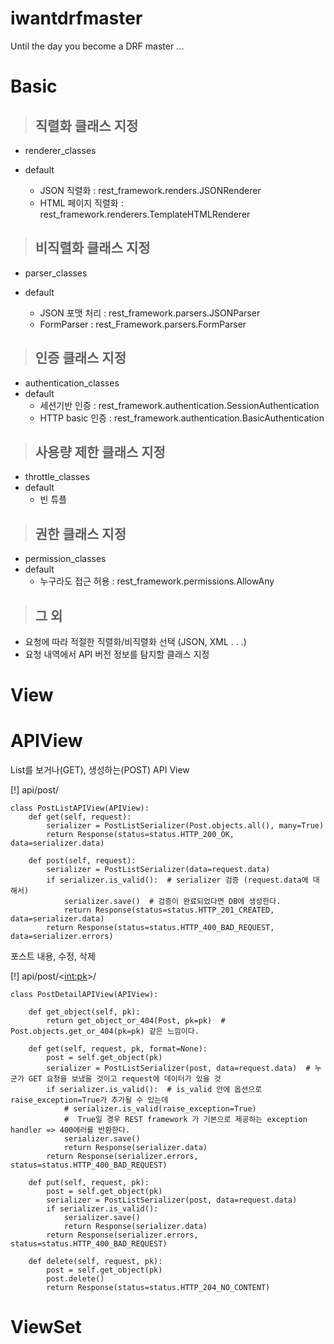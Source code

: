 # iwantdrfmaster
Until the day you become a DRF master ...

# Basic
> ## 직렬화 클래스 지정
*  renderer_classes
- default

    - JSON 직렬화 : rest_framework.renders.JSONRenderer
    - HTML 페이지 직렬화 : rest_framework.renderers.TemplateHTMLRenderer
    
> ## 비직렬화 클래스 지정

- parser_classes
- default

    - JSON 포맷 처리 : rest_framework.parsers.JSONParser
    - FormParser : rest_Framework.parsers.FormParser
    
> ## 인증 클래스 지정

- authentication_classes
- default
    - 세션기반 인증 : rest_framework.authentication.SessionAuthentication
    - HTTP basic 인증 : rest_framework.authentication.BasicAuthentication
    
> ## 사용량 제한 클래스 지정

- throttle_classes
- default
    - 빈 튜플
    
> ## 권한 클래스 지정

- permission_classes
- default
    - 누구라도 접근 허용 : rest_framework.permissions.AllowAny
    
> ## 그 외

- 요청에 따라 적절한 직렬화/비직렬화 선택 (JSON, XML . . .)
- 요청 내역에서 API 버전 정보를 탐지할 클래스 지정

# View

# APIView


  
List를 보거나(GET), 생성하는(POST) API View 

[!] api/post/
```
class PostListAPIView(APIView):
    def get(self, request):
        serializer = PostListSerializer(Post.objects.all(), many=True)
        return Response(status=status.HTTP_200_OK, data=serializer.data)

    def post(self, request):
        serializer = PostListSerializer(data=request.data)
        if serializer.is_valid():  # serializer 검증 (request.data에 대해서)
            serializer.save()  # 검증이 완료되었다면 DB에 생성한다.
            return Response(status=status.HTTP_201_CREATED, data=serializer.data)
        return Response(status=status.HTTP_400_BAD_REQUEST, data=serializer.errors)
```

포스트 내용, 수정, 삭제 

[!] api/post/<<int:pk>>/

```
class PostDetailAPIView(APIView):

    def get_object(self, pk):
        return get_object_or_404(Post, pk=pk)  # Post.objects.get_or_404(pk=pk) 같은 느낌이다.

    def get(self, request, pk, format=None):
        post = self.get_object(pk)
        serializer = PostListSerializer(post, data=request.data)  # 누군가 GET 요청을 보냈을 것이고 request에 데이터가 있을 것
        if serializer.is_valid():  # is_valid 안에 옵션으로 raise_exception=True가 추가될 수 있는데
            # serializer.is_valid(raise_exception=True)
            #  True일 경우 REST framework 가 기본으로 제공하는 exception handler => 400에러를 반환한다.
            serializer.save()
            return Response(serializer.data)
        return Response(serializer.errors, status=status.HTTP_400_BAD_REQUEST)

    def put(self, request, pk):
        post = self.get_object(pk)
        serializer = PostListSerializer(post, data=request.data)
        if serializer.is_valid():
            serializer.save()
            return Response(serializer.data)
        return Response(serializer.errors, status=status.HTTP_400_BAD_REQUEST)

    def delete(self, request, pk):
        post = self.get_object(pk)
        post.delete()
        return Response(status=status.HTTP_204_NO_CONTENT)
```
# ViewSet
